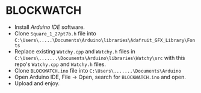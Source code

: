 # BLOCKWATCH

- Install *Arduino IDE* software.
- Clone `Square_1_27pt7b.h` file into `C:\Users\.....\Documents\Arduino\libraries\Adafruit_GFX_Library\Fonts`
- Replace existing `Watchy.cpp` and `Watchy.h` files in `C:\Users\.......\Documents\Arduino\libraries\Watchy\src` with this repo's `Watchy.cpp` and `Watchy.h` files.
- Clone `BLOCKWATCH.ino` file into `C:\Users\.......\Documents\Arduino`
- Open Arduino IDE, File -> Open, search for `BLOCKWATCH.ino` and open.
- Upload and enjoy.
